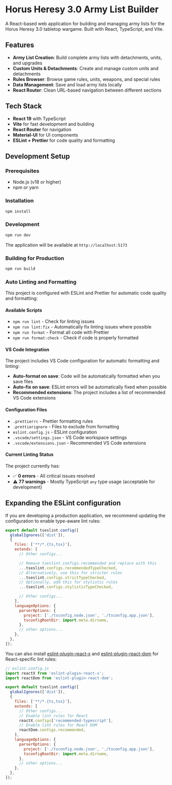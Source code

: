 # Horus Heresy 3.0 Army List Builder

A React-based web application for building and managing army lists for the Horus Heresy 3.0 tabletop wargame. Built with React, TypeScript, and Vite.

## Features

- **Army List Creation**: Build complete army lists with detachments, units, and upgrades
- **Custom Units & Detachments**: Create and manage custom units and detachments
- **Rules Browser**: Browse game rules, units, weapons, and special rules
- **Data Management**: Save and load army lists locally
- **React Router**: Clean URL-based navigation between different sections

## Tech Stack

- **React 19** with TypeScript
- **Vite** for fast development and building
- **React Router** for navigation
- **Material-UI** for UI components
- **ESLint + Prettier** for code quality and formatting

## Development Setup

### Prerequisites

- Node.js (v18 or higher)
- npm or yarn

### Installation

```bash
npm install
```

### Development

```bash
npm run dev
```

The application will be available at `http://localhost:5173`

### Building for Production

```bash
npm run build
```

### Auto Linting and Formatting

This project is configured with ESLint and Prettier for automatic code quality and formatting:

#### Available Scripts

- `npm run lint` - Check for linting issues
- `npm run lint:fix` - Automatically fix linting issues where possible
- `npm run format` - Format all code with Prettier
- `npm run format:check` - Check if code is properly formatted

#### VS Code Integration

The project includes VS Code configuration for automatic formatting and linting:

- **Auto-format on save**: Code will be automatically formatted when you save files
- **Auto-fix on save**: ESLint errors will be automatically fixed when possible
- **Recommended extensions**: The project includes a list of recommended VS Code extensions

#### Configuration Files

- `.prettierrc` - Prettier formatting rules
- `.prettierignore` - Files to exclude from formatting
- `eslint.config.js` - ESLint configuration
- `.vscode/settings.json` - VS Code workspace settings
- `.vscode/extensions.json` - Recommended VS Code extensions

#### Current Linting Status

The project currently has:
- ✅ **0 errors** - All critical issues resolved
- ⚠️ **77 warnings** - Mostly TypeScript `any` type usage (acceptable for development)

## Expanding the ESLint configuration

If you are developing a production application, we recommend updating the configuration to enable type-aware lint rules:

```js
export default tseslint.config([
  globalIgnores(['dist']),
  {
    files: ['**/*.{ts,tsx}'],
    extends: [
      // Other configs...

      // Remove tseslint.configs.recommended and replace with this
      ...tseslint.configs.recommendedTypeChecked,
      // Alternatively, use this for stricter rules
      ...tseslint.configs.strictTypeChecked,
      // Optionally, add this for stylistic rules
      ...tseslint.configs.stylisticTypeChecked,

      // Other configs...
    ],
    languageOptions: {
      parserOptions: {
        project: ['./tsconfig.node.json', './tsconfig.app.json'],
        tsconfigRootDir: import.meta.dirname,
      },
      // other options...
    },
  },
]);
```

You can also install [eslint-plugin-react-x](https://github.com/Rel1cx/eslint-react/tree/main/packages/plugins/eslint-plugin-react-x) and [eslint-plugin-react-dom](https://github.com/Rel1cx/eslint-react/tree/main/packages/plugins/eslint-plugin-react-dom) for React-specific lint rules:

```js
// eslint.config.js
import reactX from 'eslint-plugin-react-x';
import reactDom from 'eslint-plugin-react-dom';

export default tseslint.config([
  globalIgnores(['dist']),
  {
    files: ['**/*.{ts,tsx}'],
    extends: [
      // Other configs...
      // Enable lint rules for React
      reactX.configs['recommended-typescript'],
      // Enable lint rules for React DOM
      reactDom.configs.recommended,
    ],
    languageOptions: {
      parserOptions: {
        project: ['./tsconfig.node.json', './tsconfig.app.json'],
        tsconfigRootDir: import.meta.dirname,
      },
      // other options...
    },
  },
]);
```

